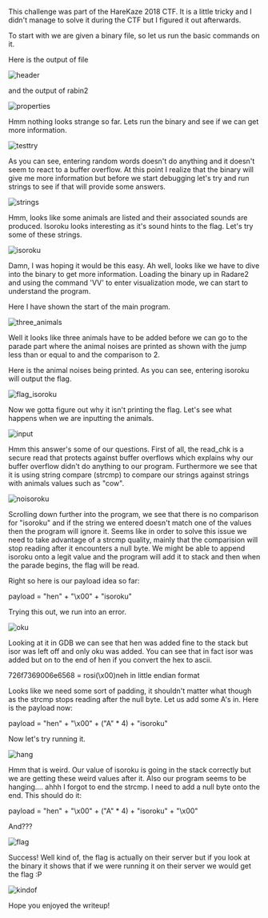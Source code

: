 
This challenge was part of the HareKaze 2018 CTF. It is a little tricky and I didn't manage to solve it during the CTF
but I figured it out afterwards. 

To start with we are given a binary file, so let us run the basic commands on it. 

Here is the output of file

![header](header.PNG)

and the output of rabin2

![properties](properties.PNG)

Hmm nothing looks strange so far. Lets run the binary and see if we can get more information. 

![testtry](testtry.PNG)

As you can see, entering random words doesn't do anything and it doesn't seem to react to a buffer overflow. At this point
I realize that the binary will give me more information but before we start debugging let's try and run strings to see if
that will provide some answers. 

![strings](strings.PNG)

Hmm, looks like some animals are listed and their associated sounds are produced. Isoroku looks interesting as it's sound hints to
the flag. Let's try some of these strings. 

![isoroku](isoroku.PNG)

Damn, I was hoping it would be this easy. Ah well, looks like we have to dive into the binary to get more information. 
Loading the binary up in Radare2 and using the command 'VV' to enter visualization mode, we can start to understand the program.

Here I have shown the start of the main program. 

![three_animals](three_animals.PNG)

Well it looks like three animals have to be added before we can go to the parade part where the animal noises are printed as 
shown with the jump less than or equal to and the comparison to 2.  

Here is the animal noises being printed. As you can see, entering isoroku will output the flag. 

![flag_isoroku](flag_isoroku.PNG)

Now we gotta figure out why it isn't printing the flag. Let's see what happens when we are inputting the animals.

![input](input.PNG)

Hmm this answer's some of our questions. First of all, the read_chk is a secure read that protects against buffer overflows 
which explains why our buffer overflow didn't do anything to our program. Furthermore we see that it is using string compare
(strcmp) to compare our strings against strings with animals values such as "cow". 

![noisoroku](noisoroku.PNG)

Scrolling down further into the program, we see that there is no comparison for "isoroku" and if the string we entered doesn't match one of the values then the program will ignore it. Seems like in order to solve this issue we need to take advantage 
of a strcmp quality, mainly that the comparision will stop reading after it encounters a null byte. We might be able to 
append isoroku onto a legit value and the program will add it to stack and then when the parade begins, the flag will be read.

Right so here is our payload idea so far:

payload = "hen" + "\x00" + "isoroku"

Trying this out, we run into an error. 

![oku](oku.PNG)

Looking at it in GDB we can see that hen was added fine to the stack but isor was left
off and only oku was added. You can see that in fact isor was added but on to the end of hen if you convert the hex to ascii.

726f7369006e6568 = rosi(\x00)neh in little endian format

Looks like we need some sort of padding, it shouldn't matter what though as the strcmp stops reading
after the null byte. Let us add some A's in. Here is the payload now:

payload = "hen" + "\x00" + ("A" * 4) + "isoroku"

Now let's try running it.

![hang](hang.PNG)

Hmm that is weird. Our value of isoroku is going in the stack correctly but we are getting these weird values after it. Also
our program seems to be hanging.... ahhh I forgot to end the strcmp. I need to add a null byte onto the end. This should do it:

payload = "hen" + "\x00" + ("A" * 4) + "isoroku" + "\x00"

And???

![flag](flag.PNG)

Success! Well kind of, the flag is actually on their server but if you look at the binary it shows that if we were running it
on their server we would get the flag :P

![kindof](kindof.PNG)

Hope you enjoyed the writeup!






















